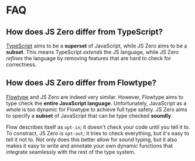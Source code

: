 # FAQ

## How does JS Zero differ from TypeScript?

[TypeScript](http://www.typescriptlang.org/) aims to be a **superset** of JavaScript, while JS Zero aims to be a **subset**. This means TypeScript *extends* the JS language, while JS Zero *refines* the language by removing features that are hard to check for correctness.

## How does JS Zero differ from Flowtype?

[Flowtype](http://flowtype.org/) and JS Zero are indeed very similar. However, Flowtype aims to type check the **entire JavaScript language**. Unfortunately, JavaScript as a whole is too dynamic for Flowtype to achieve full type safety. JS Zero aims to specify a **subset** of JavaScript that can be type checked **soundly**.

Flow describes itself as `opt-in`; it doesn't check your code until you tell it to. To constract, JS Zero is `opt-out`; it tries to check everything, but it's easy to tell it not to. Not only does this better allow for sound typing, but it also makes it easy to write and annotate your own dynamic functions that integrate seamlessly with the rest of the type system.
